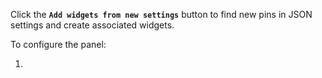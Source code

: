 ﻿Click the **`Add widgets from new settings`** button to find new pins in JSON settings and create associated widgets.

To configure the panel:

1. 
